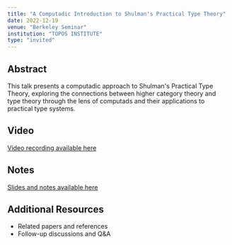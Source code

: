 ```yaml
---
title: "A Computadic Introduction to Shulman's Practical Type Theory"
date: 2022-12-19
venue: "Berkeley Seminar"
institution: "TOPOS INSTITUTE"
type: "invited"
---
```


## Abstract

This talk presents a computadic approach to Shulman's Practical Type Theory, exploring the connections between higher category theory and type theory through the lens of computads and their applications to practical type systems.

<!--more-->

## Video

[Video recording available here](https://example.com/video-link)

## Notes

[Slides and notes available here](https://example.com/notes-link)

## Additional Resources

- Related papers and references
- Follow-up discussions and Q&A